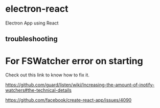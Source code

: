 # electron-react
Electron App using React


## troubleshooting

# For FSWatcher error on starting

Check out this link to know how to fix it.

https://github.com/guard/listen/wiki/Increasing-the-amount-of-inotify-watchers#the-technical-details

https://github.com/facebook/create-react-app/issues/4090